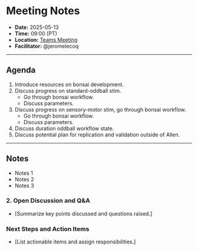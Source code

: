 # Meeting Notes
- **Date:** 2025-05-13
- **Time:** 09:00 (PT)
- **Location:** [Teams Meeting](https://teams.microsoft.com/l/meetup-join/19%3ameeting_Y2Q3MDViNGMtOTIwMC00ZjMzLTk3MjMtYWU3MDhiMzZjYmM1%40thread.v2/0?context=%7b%22Tid%22%3a%2232669cd6-737f-4b39-8bdd-d6951120d3fc%22%2c%22Oid%22%3a%229396d18b-b5cf-4bed-98a0-1cfb7dc82663%22%7d)
- **Facilitator:** @jeromelecoq
  
---

## Agenda

1. Introduce resources on bonsai development.
2. Discuss progress on standard-oddball stim.
     - Go through bonsai workflow.
     - Discuss parameters.
4. Discuss progress on sensory-motor stim, go through bonsai workflow.
     - Go through bonsai workflow.
     - Discuss parameters.
7. Discuss duration oddball workflow state.
8. Discuss potential plan for replication and validation outside of Allen. 

---

## Notes

- Notes 1
- Notes 2
- Notes 3

### 2. Open Discussion and Q&A
- [Summarize key points discussed and questions raised.]

### Next Steps and Action Items
- [List actionable items and assign responsibilities.]
